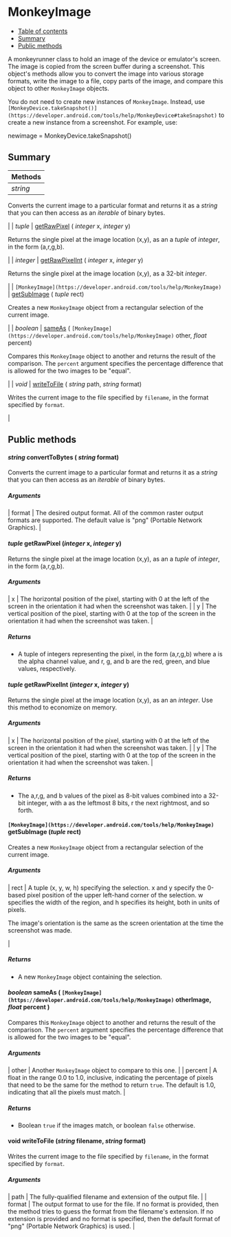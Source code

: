 # MonkeyImage

*   [Table of contents](#top_of_page)
*   [Summary](#summary)
*   [Public methods](#public-methods)

A monkeyrunner class to hold an image of the device or emulator's screen. The image is copied from the screen buffer during a screenshot. This object's methods allow you to convert the image into various storage formats, write the image to a file, copy parts of the image, and compare this object to other `MonkeyImage` objects.

You do not need to create new instances of `MonkeyImage`. Instead, use `[MonkeyDevice.takeSnapshot()](https://developer.android.com/tools/help/MonkeyDevice#takeSnapshot)` to create a new instance from a screenshot. For example, use:

newimage = MonkeyDevice.takeSnapshot()

## Summary

| Methods |
| --- |
| *string* | [convertToBytes](#convertToBytes) ( *string* format)
Converts the current image to a particular format and returns it as a *string* that you can then access as an *iterable* of binary bytes.

 |
| *tuple* | [getRawPixel](#getRawPixel) ( *integer* x, *integer* y)

Returns the single pixel at the image location (x,y), as an a *tuple* of *integer*, in the form (a,r,g,b).

 |
| *integer* | [getRawPixelInt](#getRawPixelInt) ( *integer* x, *integer* y)

Returns the single pixel at the image location (x,y), as a 32\-bit *integer*.

 |
| `[MonkeyImage](https://developer.android.com/tools/help/MonkeyImage)` | [getSubImage](#getSubImage) ( *tuple* rect)

Creates a new `MonkeyImage` object from a rectangular selection of the current image.

 |
| *boolean* | [sameAs](#sameAs) ( `[MonkeyImage](https://developer.android.com/tools/help/MonkeyImage)` other, *float* percent)

Compares this `MonkeyImage` object to another and returns the result of the comparison. The `percent` argument specifies the percentage difference that is allowed for the two images to be "equal".

 |
| *void* | [writeToFile](#writeToFile) ( *string* path, *string* format)

Writes the current image to the file specified by `filename`, in the format specified by `format`.

 |

## Public methods

#### *string* convertToBytes ( *string* format)

Converts the current image to a particular format and returns it as a *string* that you can then access as an *iterable* of binary bytes.

##### Arguments

| format | The desired output format. All of the common raster output formats are supported. The default value is "png" (Portable Network Graphics). |

#### *tuple* getRawPixel (*integer* x, *integer* y)

Returns the single pixel at the image location (x,y), as an a *tuple* of *integer*, in the form (a,r,g,b).

##### Arguments

| x | The horizontal position of the pixel, starting with 0 at the left of the screen in the orientation it had when the screenshot was taken. |
| y | The vertical position of the pixel, starting with 0 at the top of the screen in the orientation it had when the screenshot was taken. |

##### Returns

*   A tuple of integers representing the pixel, in the form (a,r,g,b) where a is the alpha channel value, and r, g, and b are the red, green, and blue values, respectively.

#### *tuple* getRawPixelInt (*integer* x, *integer* y)

Returns the single pixel at the image location (x,y), as an an *integer*. Use this method to economize on memory.

##### Arguments

| x | The horizontal position of the pixel, starting with 0 at the left of the screen in the orientation it had when the screenshot was taken. |
| y | The vertical position of the pixel, starting with 0 at the top of the screen in the orientation it had when the screenshot was taken. |

##### Returns

*   The a,r,g, and b values of the pixel as 8\-bit values combined into a 32\-bit integer, with a as the leftmost 8 bits, r the next rightmost, and so forth.

#### `[MonkeyImage](https://developer.android.com/tools/help/MonkeyImage)` getSubImage (*tuple* rect)

Creates a new `MonkeyImage` object from a rectangular selection of the current image.

##### Arguments

| rect | A tuple (x, y, w, h) specifying the selection. x and y specify the 0\-based pixel position of the upper left\-hand corner of the selection. w specifies the width of the region, and h specifies its height, both in units of pixels.

The image's orientation is the same as the screen orientation at the time the screenshot was made.

 |

##### Returns

*   A new `MonkeyImage` object containing the selection.

#### *boolean* sameAs ( `[MonkeyImage](https://developer.android.com/tools/help/MonkeyImage)` otherImage, *float* percent )

Compares this `MonkeyImage` object to another and returns the result of the comparison. The `percent` argument specifies the percentage difference that is allowed for the two images to be "equal".

##### Arguments

| other | Another `MonkeyImage` object to compare to this one. |
| percent | A float in the range 0.0 to 1.0, inclusive, indicating the percentage of pixels that need to be the same for the method to return `true`. The default is 1.0, indicating that all the pixels must match. |

##### Returns

*   Boolean `true` if the images match, or boolean `false` otherwise.

#### void writeToFile (*string* filename, *string* format)

Writes the current image to the file specified by `filename`, in the format specified by `format`.

##### Arguments

| path | The fully\-qualified filename and extension of the output file. |
| format | The output format to use for the file. If no format is provided, then the method tries to guess the format from the filename's extension. If no extension is provided and no format is specified, then the default format of "png" (Portable Network Graphics) is used. |
